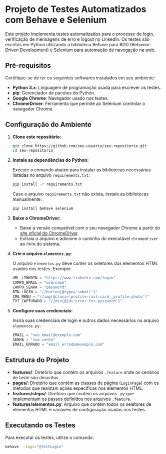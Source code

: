 # Projeto de Testes Automatizados com Behave e Selenium

Este projeto implementa testes automatizados para o processo de login, verificação de mensagens de erro e logout no LinkedIn. Os testes são escritos em Python utilizando a biblioteca Behave para BDD (Behavior-Driven Development) e Selenium para automação de navegação na web.

## Pré-requisitos

Certifique-se de ter os seguintes softwares instalados em seu ambiente:

- **Python 3.x**: Linguagem de programação usada para escrever os testes.
- **pip**: Gerenciador de pacotes do Python.
- **Google Chrome**: Navegador usado nos testes.
- **ChromeDriver**: Ferramenta que permite ao Selenium controlar o navegador Chrome.

## Configuração do Ambiente

1. **Clone este repositório:**

   ```bash
   git clone https://github.com/seu-usuario/seu-repositorio.git
   cd seu-repositorio
   ```

2. **Instale as dependências do Python:**

   Execute o comando abaixo para instalar as bibliotecas necessárias listadas no arquivo `requirements.txt`:

   ```bash
   pip install -r requirements.txt
   ```

   Caso o arquivo `requirements.txt` não exista, instale as bibliotecas manualmente:

   ```bash
   pip install behave selenium
   ```

3. **Baixe o ChromeDriver:**

   - Baixe a versão compatível com o seu navegador Chrome a partir do [site oficial do ChromeDriver](https://sites.google.com/chromium.org/driver/).
   - Extraia o arquivo e adicione o caminho do executável `chromedriver` ao `PATH` do sistema.

4. **Crie o arquivo `elementos.py`:**

   O arquivo `elementos.py` deve conter os seletores dos elementos HTML usados nos testes. Exemplo:

   ```python
   URL_LINKDIN = "https://www.linkedin.com/login"
   CAMPO_EMAIL = "username"
   CAMPO_SENHA = "password"
   BTN_LOGIN = "//button[@type='submit']"
   IMG_MENU = "//img[@class='profile-rail-card__profile-photo']"
   TXT_CAPTURADO = "//div[@id='error-for-password']"
   ```

5. **Configure suas credenciais:**

   Insira suas credenciais de login e outros dados necessários no arquivo `elementos.py`:

   ```python
   EMAIL = "seu_email@exemplo.com"
   SENHA = "sua_senha"
   EMAIL_ERRADO = "email_errado@exemplo.com"
   ```

## Estrutura do Projeto

- **features/**: Diretório que contém os arquivos `.feature` onde os cenários de teste são descritos.
- **pages/**: Diretório que contém as classes de página (`LoginPage`) com os métodos que realizam ações específicas nos elementos HTML.
- **features/steps/**: Diretório que contém os arquivos `.py` que implementam os passos definidos nos arquivos `.feature`.
- **features/elementos.py**: Arquivo que contém todos os seletores de elementos HTML e variáveis de configuração usadas nos testes.

## Executando os Testes

Para executar os testes, utilize o comando:

```bash
behave --tags="@TestLogin"
```
